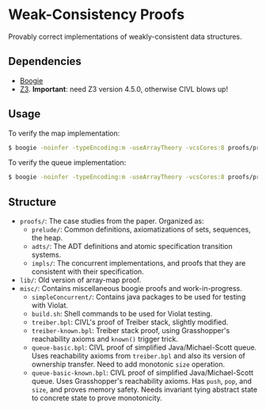 # Weak-Consistency Proofs

Provably correct implementations of weakly-consistent data structures.

## Dependencies

* [Boogie]
* [Z3](https://github.com/Z3Prover/z3/). **Important**: need Z3 version 4.5.0, otherwise CIVL blows up!

## Usage

To verify the map implementation:

```bash
$ boogie -noinfer -typeEncoding:m -useArrayTheory -vcsCores:8 proofs/prelude/*.bpl proofs/adts/map.bpl proofs/impls/array-map.bpl
```

To verify the queue implementation:

```bash
$ boogie -noinfer -typeEncoding:m -useArrayTheory -vcsCores:8 proofs/prelude/*.bpl proofs/adts/queue.bpl proofs/impls/ms-queue.bpl
```

<!-- ```bash
$ make
``` -->

## Structure

- `proofs/`: The case studies from the paper. Organized as:
    * `prelude/`: Common definitions, axiomatizations of sets, sequences, the heap.
    * `adts/`: The ADT definitions and atomic specification transition systems.
    * `impls/`: The concurrent implementations, and proofs that they are consistent
        with their specification.
- `lib/`: Old version of array-map proof.
- `misc/`: Contains miscellaneous boogie proofs and work-in-progress.
    * `simpleConcurrent/`: Contains java packages to be used for testing with Violat.
    * `build.sh`: Shell commands to be used for Violat testing.
    * `treiber.bpl`: CIVL's proof of Treiber stack, slightly modified.
    * `treiber-known.bpl`: Treiber stack proof, using Grasshopper's reachability axioms
        and `known()` trigger trick.
    * `queue-basic.bpl`: CIVL proof of simplified Java/Michael-Scott queue.
        Uses reachability axioms from `treiber.bpl` and also its version of ownership
        transfer. Need to add monotonic `size` operation.
    * `queue-basic-known.bpl`: CIVL proof of simplified Java/Michael-Scott queue.
        Uses Grasshopper's reachability axioms.
        Has `push`, `pop`, and `size`, and proves memory safety.
        Needs invariant tying abstract state to concrete state to prove monotonicity.

[Boogie]: https://github.com/boogie-org/boogie
